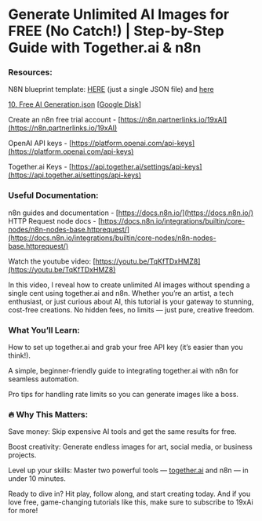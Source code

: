# Generate Unlimited AI Images for FREE (No Catch\!) | Step-by-Step Guide with Together.ai & n8n

### Resources:

N8N blueprint template: [HERE](https://drive.google.com/file/d/1kAEavGv4-nbloDppmlGVnsBnTDo_tEiV/view?usp=sharing) (just a single JSON file) and [here](https://drive.google.com/file/d/1163zygm-gOT51g1uQA8swL8tJ4C7-jSj/view?usp=sharing)

[10. Free AI Generation.json](https://github.com/creativemedia-ai/n8n/blob/main/19xAi/templates/10.%20Free%20AI%20Generation.json) [[Google Disk](https://drive.google.com/file/d/1kAEavGv4-nbloDppmlGVnsBnTDo_tEiV/view?usp=sharing)]

Create an n8n free trial account \- [https://n8n.partnerlinks.io/19xAI](https://n8n.partnerlinks.io/19xAI)

OpenAI API keys \- [https://platform.openai.com/api-keys](https://platform.openai.com/api-keys)

Together.ai Keys \- [https://api.together.ai/settings/api-keys](https://api.together.ai/settings/api-keys) 

### Useful Documentation:

n8n guides and documentation \- [https://docs.n8n.io/](https://docs.n8n.io/)  
HTTP Request node docs \- [https://docs.n8n.io/integrations/builtin/core-nodes/n8n-nodes-base.httprequest/](https://docs.n8n.io/integrations/builtin/core-nodes/n8n-nodes-base.httprequest/)

Watch the youtube video: [https://youtu.be/TqKfTDxHMZ8](https://youtu.be/TqKfTDxHMZ8)

In this video, I reveal how to create unlimited AI images without spending a single cent using together.ai and n8n. Whether you’re an artist, a tech enthusiast, or just curious about AI, this tutorial is your gateway to stunning, cost-free creations. No hidden fees, no limits — just pure, creative freedom.

### What You’ll Learn:

How to set up together.ai and grab your free API key (it’s easier than you think\!).

A simple, beginner-friendly guide to integrating together.ai with n8n for seamless automation.

Pro tips for handling rate limits so you can generate images like a boss.

### 🔥 Why This Matters:

Save money: Skip expensive AI tools and get the same results for free.

Boost creativity: Generate endless images for art, social media, or business projects.

Level up your skills: Master two powerful tools — [together.ai](https://www.together.ai/) and n8n — in under 10 minutes.

Ready to dive in? Hit play, follow along, and start creating today. And if you love free, game-changing tutorials like this, make sure to subscribe to 19xAi for more\!

